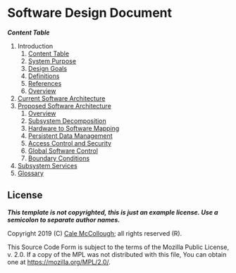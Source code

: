 # Software Design Document

***Content Table***

1. Introduction
   1. [Content Table](#11-content-table)
   2. [System Purpose](#12-system-purpose)
   3. [Design Goals](#13-design-goals)
   4. [Definitions](#14-definitions)
   5. [References](#15-references)
   6. [Overview](#16-overview)
2. [Current Software Architecture](#2-current-software-architecture])
3. [Proposed Software Architecture](#3-proposed-software-architecture)
   1. [Overview](#31-overview)
   2. [Subsystem Decomposition](#32-subsystem-decomposition)
   3. [Hardware to Software Mapping](#33-hardware-to-software-mapping)
   4. [Persistent Data Management](#34-persistent-data-management)
   5. [Access Control and Security](#35-access-control-and-security)
   6. [Global Software Control](#36-global-software-control)
   7. [Boundary Conditions](#37-boundary-conditions)
4. [Subsystem Services](#4-subsystem-services)
5. [Glossary](#5-glossary)

## License

***This template is not copyrighted, this is just an example license. Use a semicolon to separate author names.***

Copyright 2019 (C) [Cale McCollough](https://calemccollough.github.io); all rights reserved (R).

This Source Code Form is subject to the terms of the Mozilla Public License, v. 2.0. If a copy of the MPL was not distributed with this file, You can obtain one at <https://mozilla.org/MPL/2.0/>.

